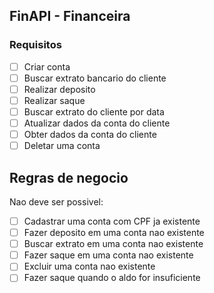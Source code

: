 ## FinAPI - Financeira

### Requisitos

- [ ] Criar conta
- [ ] Buscar extrato bancario do cliente
- [ ] Realizar deposito
- [ ] Realizar saque
- [ ] Buscar extrato do cliente por data
- [ ] Atualizar dados da conta do cliente
- [ ] Obter dados da conta do cliente
- [ ] Deletar uma conta

## Regras de negocio

Nao deve ser possivel:

- [ ] Cadastrar uma conta com CPF ja existente
- [ ] Fazer deposito em uma conta nao existente
- [ ] Buscar extrato em uma conta nao existente
- [ ] Fazer saque em uma conta nao existente
- [ ] Excluir uma conta nao existente
- [ ] Fazer saque quando o aldo for insuficiente